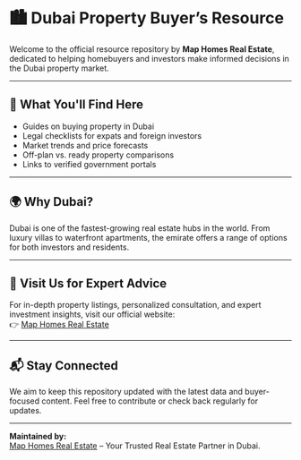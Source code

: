 # 🏙️ Dubai Property Buyer’s Resource

Welcome to the official resource repository by **Map Homes Real Estate**, dedicated to helping homebuyers and investors make informed decisions in the Dubai property market.

---

## 📘 What You'll Find Here

- Guides on buying property in Dubai  
- Legal checklists for expats and foreign investors  
- Market trends and price forecasts  
- Off-plan vs. ready property comparisons  
- Links to verified government portals  

---

## 🌍 Why Dubai?

Dubai is one of the fastest-growing real estate hubs in the world. From luxury villas to waterfront apartments, the emirate offers a range of options for both investors and residents.

---

## 🔗 Visit Us for Expert Advice

For in-depth property listings, personalized consultation, and expert investment insights, visit our official website:  
👉 [Map Homes Real Estate](https://maphomesrealestate.com)

---

## 📬 Stay Connected

We aim to keep this repository updated with the latest data and buyer-focused content. Feel free to contribute or check back regularly for updates.

---

**Maintained by:**  
[Map Homes Real Estate](https://maphomesrealestate.com) – Your Trusted Real Estate Partner in Dubai.
